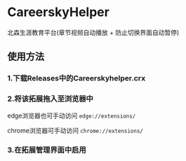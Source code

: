 # CareerskyHelper
北森生涯教育平台(章节视频自动播放 + 防止切换界面自动暂停)

## 使用方法
### 1.下载Releases中的**Careerskyhelper.crx**
### 2.将该拓展拖入至浏览器中
edge浏览器也可手动访问 `edge://extensions/`

chrome浏览器可手动访问 `chrome://extensions/`




### 3.在拓展管理界面中启用
